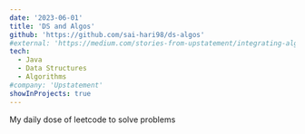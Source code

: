 ```yaml
---
date: '2023-06-01'
title: 'DS and Algos'
github: 'https://github.com/sai-hari98/ds-algos'
#external: 'https://medium.com/stories-from-upstatement/integrating-algolia-search-with-wordpress-multisite-e2dea3ed449c'
tech:
  - Java
  - Data Structures
  - Algorithms
#company: 'Upstatement'
showInProjects: true
---
```


My daily dose of leetcode to solve problems
